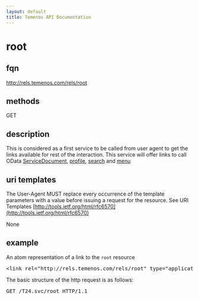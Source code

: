 ```yaml
---
layout: default
title: Temenos API Documentation
---
```


# root

## fqn
http://rels.temenos.com/rels/root

## methods
GET

## description
This is considered as a first service to be called from user agent to get the links available for rest of the interaction. This service will offer links to call OData [ServiceDocument](../ServiceDocument), [profile](../profile), [search](../search) and [menu](../menu)


## uri templates
The User-Agent MUST replace every occurrence of the template parameters with a value before issuing a request for the resource.  See URI Templates [http://tools.ietf.org/html/rfc6570](http://tools.ietf.org/html/rfc6570)

None

## example
An atom representation of a link to the `root` resource
<pre>
&lt;link rel="http://rels.temenos.com/rels/root" type="application/atom+xml;type=entry" title="service root" href="root"/&gt;
</pre>

The basic structure of the http request is as follows:
<pre>
GET /T24.svc/root HTTP/1.1
</pre>